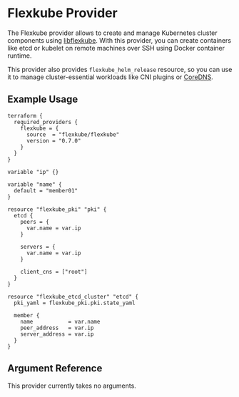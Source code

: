 # Flexkube Provider

The Flexkube provider allows to create and manage Kubernetes cluster components using [libflexkube](https://github.com/flexkube/libflexkube). With this provider, you can create containers like etcd or kubelet on remote machines over SSH using Docker container runtime.

This provider also provides `flexkube_helm_release` resource, so you can use it to manage cluster-essential workloads like CNI plugins or [CoreDNS](https://coredns.io/).

## Example Usage

```hcl
terraform {
  required_providers {
    flexkube = {
      source  = "flexkube/flexkube"
      version = "0.7.0"
    }
  }
}

variable "ip" {}

variable "name" {
  default = "member01"
}

resource "flexkube_pki" "pki" {
  etcd {
    peers = {
      var.name = var.ip
    }

    servers = {
      var.name = var.ip
    }

    client_cns = ["root"]
  }
}

resource "flexkube_etcd_cluster" "etcd" {
  pki_yaml = flexkube_pki.pki.state_yaml

  member {
    name           = var.name
    peer_address   = var.ip
    server_address = var.ip
  }
}
```

## Argument Reference

This provider currently takes no arguments.
